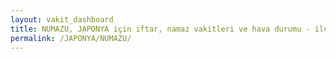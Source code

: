 ```yaml
---
layout: vakit_dashboard
title: NUMAZU, JAPONYA için iftar, namaz vakitleri ve hava durumu - ilçe/eyalet seç
permalink: /JAPONYA/NUMAZU/
---
```


<script type="text/javascript">
  var GLOBAL_COUNTRY = 'JAPONYA';
  var GLOBAL_CITY = 'NUMAZU';
  var GLOBAL_STATE = '';
  var lat = 72;
  var lon = 21;
</script>
